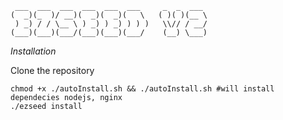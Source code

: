 ```
 ___  ___  ___  ___  ___  ___     _  _  ___ 
(  _)(_  )/ __)(  _)(  _)(   \   ( )( )(__ \
 ) _) / / \__ \ ) _) ) _) ) ) )   \\// / __/
(___)(___)(___/(___)(___)(___/    (__) \___)

```

*Installation*

Clone the repository
```
chmod +x ./autoInstall.sh && ./autoInstall.sh #will install dependecies nodejs, nginx
./ezseed install
```

